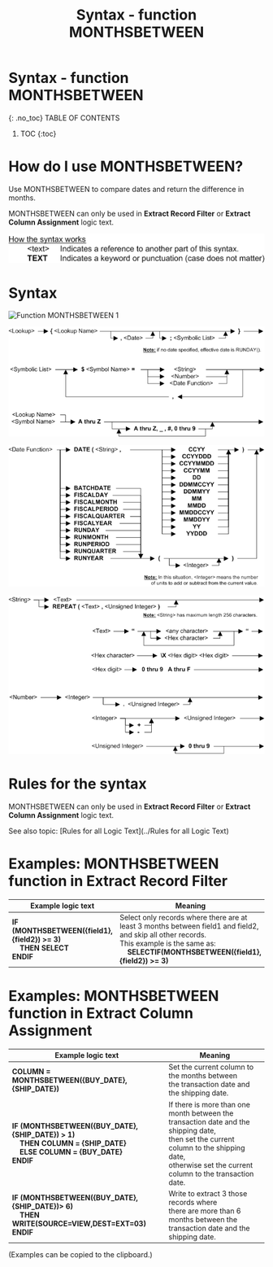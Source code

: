 ﻿---
layout: default
title: "Syntax - function MONTHSBETWEEN"
parent: Syntax - functions
grand_parent: Workbench Logic Text Syntax
nav_order: 18
---
# Syntax - function MONTHSBETWEEN
{: .no_toc}
TABLE OF CONTENTS 
1. TOC
{:toc}  


# How do I use MONTHSBETWEEN? 


Use MONTHSBETWEEN to compare dates and return the difference in months.

MONTHSBETWEEN can only be used in **Extract Record Filter** or **Extract Column Assignment** logic text.


![(Syntax Legend)](../../images/LTZZ_Syntax_legend.gif )

# Syntax 

![Function MONTHSBETWEEN 1](../../images/LTSF_MONTHSBTWDATE_01.gif)

![Function MONTHSBETWEEN 2](../../images/LTSF_Date_02.gif)

![Function MONTHSBETWEEN 3](../../images/LTSF_Date_03.gif)

![Function MONTHSBETWEEN 4](../../images/LTSF_Date_04.gif)

# Rules for the syntax 

MONTHSBETWEEN can only be used in **Extract Record Filter** or **Extract Column Assignment** logic text.

See also topic: [Rules for all Logic Text](../Rules for all Logic Text) 

# Examples: MONTHSBETWEEN function in Extract Record Filter 


|Example logic text|Meaning|
|------------------|-------|
|**IF (MONTHSBETWEEN({field1},{field2}) >= 3)<br>&nbsp;&nbsp;&nbsp;&nbsp;THEN SELECT<br>ENDIF**|Select only records where there are at least 3 months between field1 and field2,<br>and skip all other records.<br>This example is the same as:<br>&nbsp;&nbsp;&nbsp;&nbsp;**SELECTIF(MONTHSBETWEEN({field1},{field2}) >= 3)**|


# Examples: MONTHSBETWEEN function in Extract Column Assignment 


|Example logic text|Meaning|
|------------------|-------|
|**COLUMN = MONTHSBETWEEN({BUY_DATE},{SHIP_DATE})**|Set the current column to the months between<br>the transaction date and the shipping date.|
|**IF (MONTHSBETWEEN({BUY_DATE},{SHIP_DATE}) > 1)<br>&nbsp;&nbsp;&nbsp;&nbsp;THEN COLUMN = {SHIP_DATE}<br>&nbsp;&nbsp;&nbsp;&nbsp;ELSE COLUMN = {BUY_DATE}<br>ENDIF**|If there is more than one month between the transaction date and the shipping date,<br>then set the current column to the shipping date,<br>otherwise set the current column to the transaction date.|
|**IF (MONTHSBETWEEN({BUY_DATE},{SHIP_DATE})> 6)<br>&nbsp;&nbsp;&nbsp;&nbsp;THEN WRITE(SOURCE=VIEW,DEST=EXT=03)<br>ENDIF**|Write to extract 3 those records where<br>there are more than 6 months between the<br>transaction date and the shipping date.|


  
  (Examples can be copied to the clipboard.)
  
